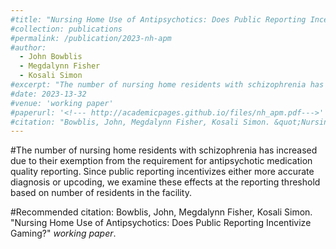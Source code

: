 ```yaml
---
#title: "Nursing Home Use of Antipsychotics: Does Public Reporting Incentivize Gaming?"
#collection: publications
#permalink: /publication/2023-nh-apm
#author:
  - John Bowblis
  - Megdalynn Fisher
  - Kosali Simon
#excerpt: "The number of nursing home residents with schizophrenia has increased due to their exemption from the requirement for antipsychotic medication quality reporting. Since public reporting incentivizes either more accurate diagnosis or upcoding, we examine these effects at the reporting threshold based on number of residents in the facility."
#date: 2023-13-32
#venue: 'working paper'
#paperurl: '<!--- http://academicpages.github.io/files/nh_apm.pdf--->'
#citation: "Bowblis, John, Megdalynn Fisher, Kosali Simon. &quot;Nursing Home Use of Antipsychotics: Does Public Reporting Incentivize Gaming?&quot; <i>work in progress 1</i>. 1(3)."
---
```


#The number of nursing home residents with schizophrenia has increased due to their exemption from the requirement for antipsychotic medication quality reporting. Since public reporting incentivizes either more accurate diagnosis or upcoding, we examine these effects at the reporting threshold based on number of residents in the facility.  

#Recommended citation: Bowblis, John, Megdalynn Fisher, Kosali Simon. "Nursing Home Use of Antipsychotics: Does Public Reporting Incentivize Gaming?" <i>working paper</i>. 
